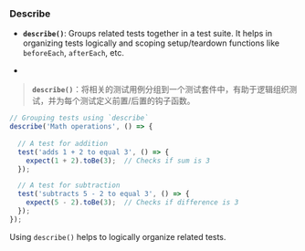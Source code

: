 ### Describe

- **`describe()`**: Groups related tests together in a test suite. It helps in organizing tests logically and scoping setup/teardown functions like `beforeEach`, `afterEach`, etc.

- <audio src="../../../../Downloads/__`describe()`_.mp3"></audio>

> **`describe()`**：将相关的测试用例分组到一个测试套件中，有助于逻辑组织测试，并为每个测试定义前置/后置的钩子函数。
>
> <audio src="../../../../Downloads/`describe()`：将相.mp3"></audio>

```js
// Grouping tests using `describe`
describe('Math operations', () => {
  
  // A test for addition
  test('adds 1 + 2 to equal 3', () => {
    expect(1 + 2).toBe(3);  // Checks if sum is 3
  });

  // A test for subtraction
  test('subtracts 5 - 2 to equal 3', () => {
    expect(5 - 2).toBe(3);  // Checks if difference is 3
  });
});
```

<audio src="../../../../Downloads/这段代码演示了如何使用 Jes (3).mp3"></audio>

Using `describe()` helps to logically organize related tests.